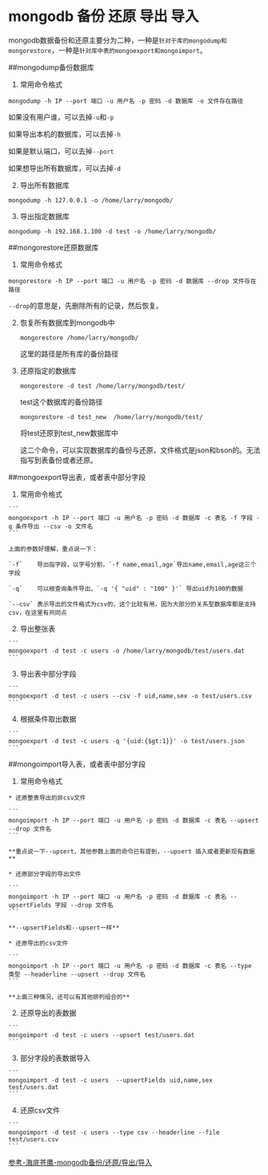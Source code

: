# mongodb 备份 还原 导出 导入

mongodb数据备份和还原主要分为二种，一种是`针对于库的mongodump和mongorestore`，一种是`针对库中表的mongoexport和mongoimport`。

##mongodump备份数据库

1. 常用命令格式

  ```
  mongodump -h IP --port 端口 -u 用户名 -p 密码 -d 数据库 -o 文件存在路径
  ```
  
  如果没有用户谁，可以去掉`-u`和`-p`
  
  如果导出本机的数据库，可以去掉`-h`
  
  如果是默认端口，可以去掉`--port`
  
  如果想导出所有数据库，可以去掉`-d`

2. 导出所有数据库

  ```
  mongodump -h 127.0.0.1 -o /home/larry/mongodb/
  ```

3. 导出指定数据库
 
  ```
  mongodump -h 192.168.1.100 -d test -o /home/larry/mongodb/
  ```

##mongorestore还原数据库

 1. 常用命令格式
 
  ```
  mongorestore -h IP --port 端口 -u 用户名 -p 密码 -d 数据库 --drop 文件存在路径
  ```
     
  `--drop`的意思是，先删除所有的记录，然后恢复。

 2. 恢复所有数据库到mongodb中
    
    ```
    mongorestore /home/larry/mongodb/
    ```

    这里的路径是所有库的备份路径

 3. 还原指定的数据库
  
    ```
    mongorestore -d test /home/larry/mongodb/test/
    ```
    
    test这个数据库的备份路径

    ```
    mongorestore -d test_new  /home/larry/mongodb/test/
    ```
    
    将test还原到test_new数据库中
    
    这二个命令，可以实现数据库的备份与还原，文件格式是json和bson的。无法指写到表备份或者还原。
    
##mongoexport导出表，或者表中部分字段

  1. 常用命令格式
  
    ```
    mongoexport -h IP --port 端口 -u 用户名 -p 密码 -d 数据库 -c 表名 -f 字段 -q 条件导出 --csv -o 文件名
    ```

    上面的参数好理解，重点说一下：
    
    `-f`    导出指字段，以字号分割，`-f name,email,age`导出name,email,age这三个字段
    
    `-q`    可以根查询条件导出，`-q '{ "uid" : "100" }'` 导出uid为100的数据
    
    `--csv` 表示导出的文件格式为csv的，这个比较有用，因为大部分的关系型数据库都是支持csv，在这里有共同点
    
  2. 导出整张表
  
    ```
    mongoexport -d test -c users -o /home/larry/mongodb/test/users.dat
    ```
    
  3. 导出表中部分字段
   
    ```
    mongoexport -d test -c users --csv -f uid,name,sex -o test/users.csv
    ```
  
  4. 根据条件取出数据
  
    ```
    mongoexport -d test -c users -q '{uid:{$gt:1}}' -o test/users.json
    ```

##mongoimport导入表，或者表中部分字段

  1. 常用命令格式
     
    * 还原整表导出的非csv文件
  
    ```
    mongoimport -h IP --port 端口 -u 用户名 -p 密码 -d 数据库 -c 表名 --upsert --drop 文件名
    ```
     
    **重点说一下--upsert，其他参数上面的命令已有提到，--upsert 插入或者更新现有数据**

    * 还原部分字段的导出文件
    
    ```
    mongoimport -h IP --port 端口 -u 用户名 -p 密码 -d 数据库 -c 表名 --upsertFields 字段 --drop 文件名
    ```
    
    **--upsertFields和--upsert一样**

    * 还原导出的csv文件
    
    ```
    mongoimport -h IP --port 端口 -u 用户名 -p 密码 -d 数据库 -c 表名 --type 类型 --headerline --upsert --drop 文件名
    ```
     
    **上面三种情况，还可以有其他排列组合的**
  
  2. 还原导出的表数据
  
    ```
    mongoimport -d test -c users --upsert test/users.dat
    ```

  3. 部分字段的表数据导入
  
    ```
    mongoimport -d test -c users  --upsertFields uid,name,sex  test/users.dat
    ```

  4. 还原csv文件
  
    ```
    mongoimport -d test -c users --type csv --headerline --file test/users.csv
    ```



[参考-海底苍鹰-mongodb备份/还原/导出/导入](http://blog.51yip.com/nosql/1573.html)
